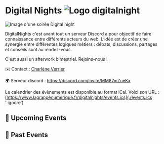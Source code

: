 # Digital Nights ![Logo digitalnight](./Logo_DN.png ':size=100')
![Image d'une soirée Digital night](./DN1.webp)

DigitalNights c'est avant tout un serveur Discord a pour objectif de faire connaissance entre différents acteurs du web. L’idée est de créer une synergie entre différentes logiques métiers : débats, discussions, partages et conseils sont au rendez-vous.

C'est aussi un afterwork bimestriel. Rejoins-nous !

✉️ Contact : [Charlène Verrier](https://www.linkedin.com/in/charleneverrier/)

🌍 Serveur discord : https://discord.com/invite/MM87mZueKx

Le calendrier des évènements est disponible au format iCal.
Voici son URL : [https://www.lagrappenumerique.fr/digitalnights/events.ics](./events.ics ':ignore')

<!-- EVENTS:START -->
## 📅 Upcoming Events

## 📆 Past Events
<!-- EVENTS:END -->
